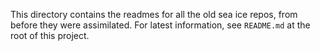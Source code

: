 This directory contains the readmes for all the old sea ice repos, from before
they were assimilated. For latest information, see `README.md` at the root of
this project.
